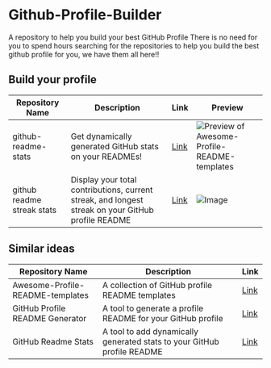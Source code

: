 # Github-Profile-Builder
A repository to help you build your best GitHub Profile
There is no need for you to spend hours searching for the repositories to help you build the best github profile for you, we have them all here!!

## Build your profile

| Repository Name | Description | Link | Preview |
| --- | --- | --- | --- |
| github-readme-stats | Get dynamically generated GitHub stats on your READMEs! | [Link](https://github.com/anuraghazra/github-readme-stats) | ![Preview of Awesome-Profile-README-templates](https://camo.githubusercontent.com/a086ae52d3bc5f63a5a4f6e62ed38d60ed01c2e0096d7ecb802b104f49767e4a/68747470733a2f2f6769746875622d726561646d652d73746174732e76657263656c2e6170702f6170693f757365726e616d653d616e7572616768617a72612673686f775f69636f6e733d74727565267468656d653d6461726b2367682d6461726b2d6d6f64652d6f6e6c79) |
| github readme streak stats | Display your total contributions, current streak, and longest streak on your GitHub profile README | [Link](https://github.com/DenverCoder1/github-readme-streak-stats) | ![Image](https://camo.githubusercontent.com/8b0f40b6a302e6f51e667bcb371b7403b87f21b8242bab4251766375f1b91834/68747470733a2f2f692e696d6775722e636f6d2f625572736a6c702e706e67) |

<!-- below is the template to add to the above table -->
<!--| My Repository Name | A brief description of my repository | [Link](insert link) | [Preview Image](image-link) |-->

## Similar ideas
| Repository Name | Description | Link |
| --- | --- | --- |
| Awesome-Profile-README-templates | A collection of GitHub profile README templates | [Link](https://github.com/kautukkundan/Awesome-Profile-README-templates) |
| GitHub Profile README Generator | A tool to generate a profile README for your GitHub profile | [Link](https://rahuldkjain.github.io/gh-profile-readme-generator/) |
| GitHub Readme Stats | A tool to add dynamically generated stats to your GitHub profile README | [Link](https://github.com/anuraghazra/github-readme-stats) |
